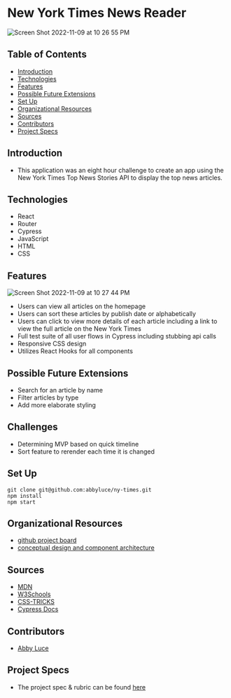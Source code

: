 # New York Times News Reader
![Screen Shot 2022-11-09 at 10 26 55 PM](https://user-images.githubusercontent.com/100726140/201008274-f73971e0-c628-44c2-bdbb-2bc79de2906e.png)


## Table of Contents
  - [Introduction](#introduction)
  - [Technologies](#technologies)
  - [Features](#features)
  - [Possible Future Extensions](#possible-future-extensions)
  - [Set Up](#set-up)
  - [Organizational Resources](#organizational-resources)
  - [Sources](#sources)
  - [Contributors](#contributors)
  - [Project Specs](#project-specs)

## Introduction
  - This application was an eight hour challenge to create an app using the New York Times Top News Stories API to display the top news articles. 

## Technologies
  - React
  - Router
  - Cypress
  - JavaScript
  - HTML
  - CSS

## Features
![Screen Shot 2022-11-09 at 10 27 44 PM](https://user-images.githubusercontent.com/100726140/201008411-b3bffde4-c4cf-480b-93bf-8c183bd94c16.png)

- Users can view all articles on the homepage
- Users can sort these articles by publish date or alphabetically 
- Users can click to view more details of each article including a link to view the full article on the New York Times
- Full test suite of all user flows in Cypress including stubbing api calls
- Responsive CSS design
- Utilizes React Hooks for all components

## Possible Future Extensions
- Search for an article by name
- Filter articles by type
- Add more elaborate styling

## Challenges
- Determining MVP based on quick timeline
- Sort feature to rerender each time it is changed

## Set Up
```
git clone git@github.com:abbyluce/ny-times.git
npm install
npm start
```

## Organizational Resources
- [github project board](https://github.com/users/abbyluce/projects/3)
- [conceptual design and component architecture](https://www.figma.com/file/WJnYzisnUho29GvlY1KjlS/NY-News-Reader?node-id=0%3A1)

## Sources
  - [MDN](http://developer.mozilla.org/en-US/)
  - [W3Schools](https://www.w3schools.com/)
  - [CSS-TRICKS](https://css-tricks.com/)
  - [Cypress Docs](https://www.cypress.io/)

## Contributors
  - [Abby Luce](https://github.com/abbyluce)

## Project Specs
  - The project spec & rubric can be found [here](https://mod4.turing.edu/projects/take_home/take_home_fe)

